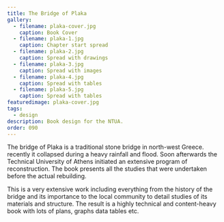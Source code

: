 ```yaml
---
title: The Bridge of Plaka
gallery: 
  - filename: plaka-cover.jpg
    caption: Book Cover
  - filename: plaka-1.jpg
    caption: Chapter start spread
  - filename: plaka-2.jpg
    caption: Spread with drawings
  - filename: plaka-3.jpg
    caption: Spread with images
  - filename: plaka-4.jpg
    caption: Spread with tables
  - filename: plaka-5.jpg
    caption: Spread with tables
featuredimage: plaka-cover.jpg
tags:
  - design
description: Book design for the NTUA.
order: 090
---
```


The bridge of Plaka is a traditional stone bridge in north-west Greece. recently it collapsed during a heavy rainfall and flood. Soon afterwards the Technical University of Athens initiated an extensive program of reconstruction. The book presents all the studies that were undertaken before the actual rebuilding. 

This is a very extensive work including everything from the history of the bridge and its importance to the local community to detail studies of its materials and structure. The result is a highly technical and content-heavy book with lots of plans, graphs data tables etc.
